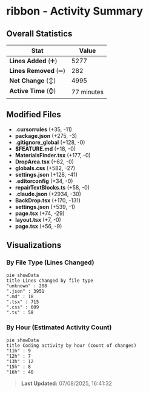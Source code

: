 # ribbon - Activity Summary 

## Overall Statistics

| Stat                   | Value                                                             |
| ---------------------- | ----------------------------------------------------------------- |
| **Lines Added** (➕)   | 5277                                          |
| **Lines Removed** (➖) | 282                                        |
| **Net Change** (↕)    | 4995                |
| **Active Time** (⌚)   | 77 minutes |


## Modified Files
- **.cursorrules** (+35, -11)
- **package.json** (+275, -3)
- **.gitignore_global** (+128, -0)
- **$FEATURE.md** (+18, -0)
- **MaterialsFinder.tsx** (+177, -0)
- **DropArea.tsx** (+62, -0)
- **globals.css** (+582, -27)
- **settings.json** (+128, -41)
- **.editorconfig** (+34, -0)
- **repairTextBlocks.ts** (+58, -0)
- **.claude.json** (+2934, -30)
- **BackDrop.tsx** (+170, -131)
- **settings.json** (+539, -1)
- **page.tsx** (+74, -29)
- **layout.tsx** (+7, -0)
- **page.tsx** (+56, -9)

## Visualizations

### By File Type (Lines Changed)

```mermaid
pie showData
title Lines changed by file type
"unknown" : 208
".json" : 3951
".md" : 18
".tsx" : 715
".css" : 609
".ts" : 58
```

### By Hour (Estimated Activity Count)

```mermaid
pie showData
title Coding activity by hour (count of changes)
"11h" : 9
"12h" : 7
"13h" : 12
"15h" : 8
"16h" : 40
```


> **Last Updated:** 07/08/2025, 16:41:32